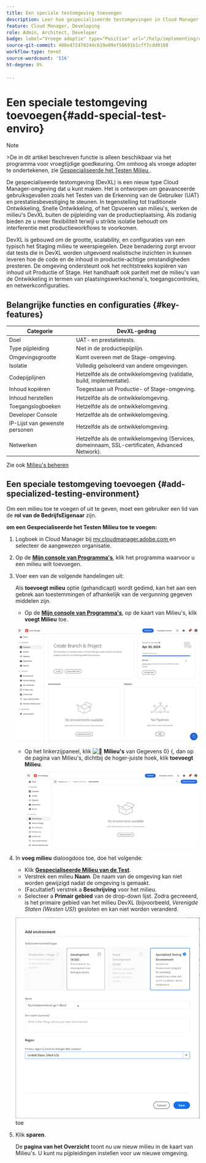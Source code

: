 ```yaml
---
title: Een speciale testomgeving toevoegen
description: Leer hoe gespecialiseerde testomgevingen in Cloud Manager speciale ruimte bieden voor het valideren van functies onder bijna-productieomstandigheden, ideaal voor stresstests en geavanceerde controles voorafgaand aan de implementatie.
feature: Cloud Manager, Developing
role: Admin, Architect, Developer
badge: label="Vroege adoptie" type="Positive" url="/help/implementing/cloud-manager/release-notes/current.md#gitlab-bitbucket"
source-git-commit: 408e472470244c619e09ef58691b1cff7cdd0188
workflow-type: tm+mt
source-wordcount: '516'
ht-degree: 0%

---
```


# Een speciale testomgeving toevoegen{#add-special-test-enviro}

>[!NOTE]
>
>&#x200B;>De in dit artikel beschreven functie is alleen beschikbaar via het programma voor vroegtijdige goedkeuring. Om omhoog als vroege adopter te ondertekenen, zie [ Gespecialiseerde het Testen Milieu ](/help/implementing/cloud-manager/release-notes/current.md#specialized-test-environment).

De gespecialiseerde testomgeving (DevXL) is een nieuw type Cloud Manager-omgeving dat u kunt maken. Het is ontworpen om geavanceerde gebruiksgevallen zoals het Testen van de Erkenning van de Gebruiker (UAT) en prestatiesbevestiging te steunen. In tegenstelling tot traditionele Ontwikkeling, Snelle Ontwikkeling, of het Opvoeren van milieu&#39;s, werken de milieu&#39;s DevXL buiten de pijpleiding van de productieplaatsing. Als zodanig bieden ze u meer flexibiliteit terwijl u strikte isolatie behoudt om interferentie met productieworkflows te voorkomen.

DevXL is gebouwd om de grootte, scalability, en configuraties van een typisch het Staging milieu te weerspiegelen. Deze benadering zorgt ervoor dat tests die in DevXL worden uitgevoerd realistische inzichten in kunnen leveren hoe de code en de inhoud in productie-achtige omstandigheden presteren. De omgeving ondersteunt ook het rechtstreeks kopiëren van inhoud uit Productie of Stage. Het handhaaft ook pariteit met de milieu&#39;s van de Ontwikkeling in termen van plaatsingswerkschema&#39;s, toegangscontroles, en netwerkconfiguraties.

## Belangrijke functies en configuraties {#key-features}

| Categorie | DevXL-gedrag |
| --- | --- |
| Doel | UAT- en prestatietests. |
| Type pijpleiding | Niet in de productiepijplijn. |
| Omgevingsgrootte | Komt overeen met de Stage-omgeving. |
| Isolatie | Volledig geïsoleerd van andere omgevingen. |
| Codepijplijnen | Hetzelfde als de ontwikkelomgeving (validatie, build, implementatie). |
| Inhoud kopiëren | Toegestaan uit Productie- of Stage-omgeving. |
| Inhoud herstellen | Hetzelfde als de ontwikkelomgeving. |
| Toegangslogboeken | Hetzelfde als de ontwikkelomgeving. |
| Developer Console | Hetzelfde als de ontwikkelomgeving. |
| IP-Lijst van gewenste personen | Hetzelfde als de ontwikkelomgeving. |
| Netwerken | Hetzelfde als de ontwikkelomgeving (Services, domeinnaam, SSL-certificaten, Advanced Network). |

Zie ook [ Milieu&#39;s beheren ](/help/implementing/cloud-manager/manage-environments.md)

## Een speciale testomgeving toevoegen {#add-specialized-testing-environment}

Om een milieu toe te voegen of uit te geven, moet een gebruiker een lid van de **rol van de BedrijfsEigenaar** zijn.

**om een Gespecialiseerde het Testen Milieu toe te voegen:**

1. Logboek in Cloud Manager bij [ my.cloudmanager.adobe.com ](https://my.cloudmanager.adobe.com/) en selecteer de aangewezen organisatie.

1. Op de **[Mijn console van Programma&#39;s](/help/implementing/cloud-manager/navigation.md#my-programs)**, klik het programma waarvoor u een milieu wilt toevoegen.

1. Voer een van de volgende handelingen uit:

   Als **toevoegt milieu** optie (gehandicapt) wordt gedimd, kan het aan een gebrek aan toestemmingen of afhankelijk van de vergunning gegeven middelen zijn.

   * Op de **[Mijn console van Programma&#39;s](/help/implementing/cloud-manager/navigation.md#my-programs)**, op de **&#x200B;**&#x200B;kaart van Milieu&#39;s, klik **voegt Milieu** toe.

   ![ kaart van Milieu&#39;s ](assets/no-environments.png)

   * Op het linkerzijpaneel, klik ![&#128279;](https://spectrum.adobe.com/static/icons/workflow_18/Smock_Data_18_N.svg) **Milieu&#39;s** van Gegevens 0&rbrace; &lbrace;, dan op de pagina van Milieu&#39;s, dichtbij de hoger-juiste hoek, klik **toevoegt Milieu**.

     ![ Milieu&#39;s tabel ](assets/environments-tab.png)

1. In **voeg milieu** dialoogdoos toe, doe het volgende:

   * Klik [**Gespecialiseerde Milieu van de Test**](#environment-types).
   * Verstrek een milieu **Naam**. De naam van de omgeving kan niet worden gewijzigd nadat de omgeving is gemaakt.
   * (Facultatief) verstrek a **Beschrijving** voor het milieu.
   * Selecteer a **Primair gebied** van de drop-down lijst. Zodra gecreeerd, is het primaire gebied van het milieu DevXL (bijvoorbeeld, *Verenigde Staten (Westen US)*) gesloten en kan niet worden veranderd.

   ![ voeg milieu dialoogdoos met Gespecialiseerde het Testen van Milieu geselecteerde radioknoop ](assets/specialized-test-environment.png) toe

1. Klik **sparen**.

   De **pagina van het Overzicht** toont nu uw nieuw milieu in de **&#x200B;**&#x200B;kaart van Milieu&#39;s. U kunt nu pijpleidingen instellen voor uw nieuwe omgeving.

